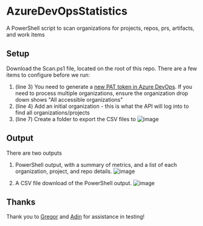 # AzureDevOpsStatistics
A PowerShell script to scan organizations for projects, repos, prs, artifacts, and work items

## Setup
Download the Scan.ps1 file, located on the root of this repo. There are a few items to configure before we run: 
1. (line 3) You need to generate a [new PAT token in Azure DevOps](https://docs.microsoft.com/en-us/azure/devops/organizations/accounts/use-personal-access-tokens-to-authenticate?view=azure-devops&tabs=preview-page). If you need to process multiple organizations, ensure the organization drop down shows "All accessible organizations"
2. (line 4) Add an initial organization - this is what the API will log into to find all organizations/projects
3. (line 7) Create a folder to export the CSV files to
![image](https://user-images.githubusercontent.com/8389039/134520965-fff71381-507c-4ac3-bf9a-f29d07e883e2.png)

## Output

There are two outputs

1. PowerShell output, with a summary of metrics, and a list of each organization, project, and repo details.
![image](https://user-images.githubusercontent.com/8389039/134523388-cd6c461c-2653-4a36-a571-679e57e7022e.png)

2. A CSV file download of the PowerShell output. 
![image](https://user-images.githubusercontent.com/8389039/134527987-197cc4c6-b586-45ac-8d9a-b6a758cfcfbc.png)

## Thanks

Thank you to [Gregor](https://twitter.com/gregor_suttie) and [Adin](https://twitter.com/AdinErmie) for assistance in testing! 
